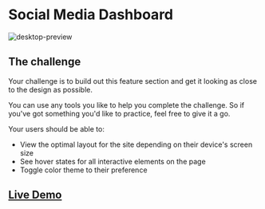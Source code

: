 # Social Media Dashboard

![desktop-preview](https://user-images.githubusercontent.com/29714385/94529964-11d26e80-0243-11eb-9ab4-f6d9e0d56ac4.jpg)


## The challenge

Your challenge is to build out this feature section and get it looking as close to the design as possible.

You can use any tools you like to help you complete the challenge. So if you've got something you'd like to practice, feel free to give it a go.

Your users should be able to:

- View the optimal layout for the site depending on their device's screen size
- See hover states for all interactive elements on the page
- Toggle color theme to their preference

## [Live Demo](https://social-media-dashboard-f439f.web.app/)

